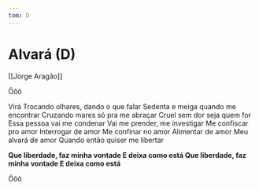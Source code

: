 ```yaml
---
tom: D
---
```


# Alvará (D)
[[Jorge Aragão]]

Ôôô

Virá
Trocando olhares, dando o que falar
Sedenta e meiga quando me encontrar
Cruzando mares só pra me abraçar
Cruel sem dor seja quem for
Essa pessoa vai me condenar
Vai me prender, me investigar
Me confiscar pro amor
Interrogar de amor
Me confinar no amor
Alimentar de amor
Meu alvará de amor
Quando então quiser me libertar

**Que liberdade, faz minha vontade
E deixa como está
Que liberdade, faz minha vontade
E deixa como está**

Ôôô